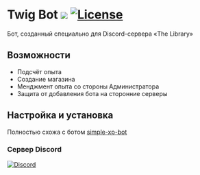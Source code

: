 # Twig Bot ![](https://img.shields.io/badge/python-3.6+-blue.svg) [![License](https://img.shields.io/github/license/runic-tears/twig-bot)](./LICENSE)

Бот, созданный специально для Discord-сервера «The Library»

## Возможности
- Подсчёт опыта
- Создание магазина
- Менджмент опыта со стороны Администратора
- Защита от добавления бота на сторонние серверы

## Настройка и установка
Полностью схожа с ботом [simple-xp-bot](https://github.com/defracted/simple-xp-bot)

### Сервер Discord
[![Discord](https://discordapp.com/api/guilds/612406451109101599/embed.png?style=banner2)](https://discord.gg/QM7mZ5V)
